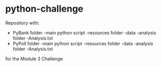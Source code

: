 # python-challenge
Repository with:
- PyBank folder
  -main python script
  -resources folder
    -data
  -analysis folder
    -Analysis.txt
- PyPoll folder
  -main python script
  -resources folder
    -data
  -analysis folder
    -Analysis.txt

for the Module 3 Challenge
